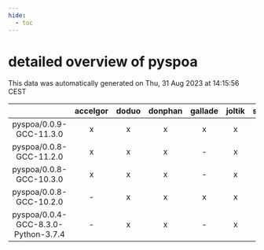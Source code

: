```yaml
---
hide:
  - toc
---
```


detailed overview of pyspoa
===========================


This data was automatically generated on Thu, 31 Aug 2023 at 14:15:56 CEST  

| |accelgor|doduo|donphan|gallade|joltik|skitty|swalot|victini|
| :---: | :---: | :---: | :---: | :---: | :---: | :---: | :---: | :---: |
|pyspoa/0.0.9-GCC-11.3.0|x|x|x|x|x|x|x|x|
|pyspoa/0.0.8-GCC-11.2.0|x|x|x|-|x|x|x|x|
|pyspoa/0.0.8-GCC-10.3.0|x|x|x|-|x|x|x|x|
|pyspoa/0.0.8-GCC-10.2.0|-|x|x|x|x|x|x|x|
|pyspoa/0.0.4-GCC-8.3.0-Python-3.7.4|-|x|x|-|x|x|x|x|
